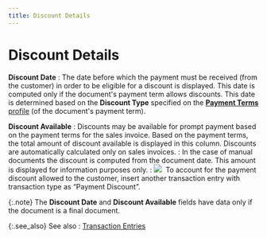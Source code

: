 ```yaml
---
title: Discount Details
---
```


# Discount Details


**Discount Date**
: The date before which the payment must be received  (from the customer) in order to be eligible for a discount is displayed.  This date is computed only if the document's payment term allows discounts.  This date is determined based on the **Discount 
 Type** specified on the [**Payment Terms** profile]({{site.sc_chm}}/options/payment-information/payment-terms/set-up-a-payment-term/payment_terms_profile_general_tab.html) (of the document's  payment term).


**Discount Available**
: Discounts may be available for prompt payment based  on the payment terms for the sales invoice. Based on the payment terms,  the total amount of discount available is displayed in this column. Discounts  are automatically calculated only on sales invoices.
: In the case of manual documents the discount is  computed from the document date. This amount is displayed for information  purposes only.
: ![]({{site.acc_baseurl}}/img/hint.gif)  To  account for the payment discount allowed to the customer, insert another  transaction entry with transaction type as “Payment Discount”.


{:.note}
The **Discount 
 Date** and **Discount Available** fields  have data only if the document is a final document.


{:.see_also}
See also
: [Transaction  Entries]({{site.acc_baseurl}}/misc/transaction_entries_manrptjrnl.html)
